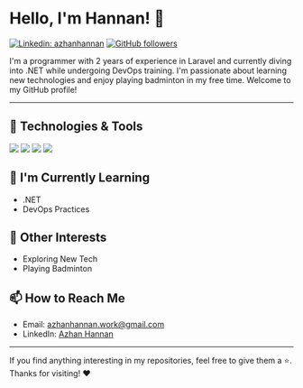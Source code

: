 # Hello, I'm Hannan! 👋

[![Linkedin: azhanhannan]([https://img.shields.io/badge/azhan-hannan-blue?style=flat-square&logo=Linkedin&logoColor=white&link=https://www.linkedin.com/in/azhan-hannan/)](https://www.linkedin.com/in/azhan-hannan/)
[![GitHub followers](https://img.shields.io/github/followers/azhan-hannan?label=Follow&style=social)](https://github.com/azhan-hannan)

I'm a programmer with 2 years of experience in Laravel and currently diving into .NET while undergoing DevOps training. I'm passionate about learning new technologies and enjoy playing badminton in my free time. Welcome to my GitHub profile!

---

## 🔧 Technologies & Tools

![](https://img.shields.io/badge/Code-Laravel-informational?style=flat&logo=laravel&logoColor=white&color=FF2D20)
![](https://img.shields.io/badge/Code-.NET-informational?style=flat&logo=.net&logoColor=white&color=512BD4)
![](https://img.shields.io/badge/Tools-Docker-informational?style=flat&logo=docker&logoColor=white&color=2496ED)
![](https://img.shields.io/badge/Tools-Kubernetes-informational?style=flat&logo=kubernetes&logoColor=white&color=326CE5)

## 🌱 I'm Currently Learning

- .NET
- DevOps Practices

## 🏸 Other Interests

- Exploring New Tech
- Playing Badminton

## 📫 How to Reach Me

- Email: azhanhannan.work@gmail.com
- LinkedIn: [Azhan Hannan](https://www.linkedin.com/in/azhan-hannan/)

---

If you find anything interesting in my repositories, feel free to give them a ⭐️. Thanks for visiting! ❤️
